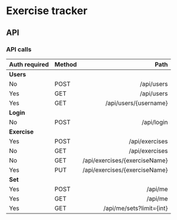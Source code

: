 # Exercise tracker

## API
### API calls
| Auth required | Method | Path |
| :------------ | ------ | ---: |
| **Users** |
| No | POST | /api/users |
| Yes | GET | /api/users |
| Yes | GET | /api/users/{username} |
| **Login** |
| No | POST | /api/login |
| **Exercise** |
| Yes | POST | /api/exercises |
| No | GET | /api/exercises |
| No | GET | /api/exercises/{exerciseName} |
| Yes | PUT | /api/exercises/{exerciseName} |
| **Set** |
| Yes | POST | /api/me |
| Yes | GET | /api/me |
| Yes | GET | /api/me/sets?limit={int} |
